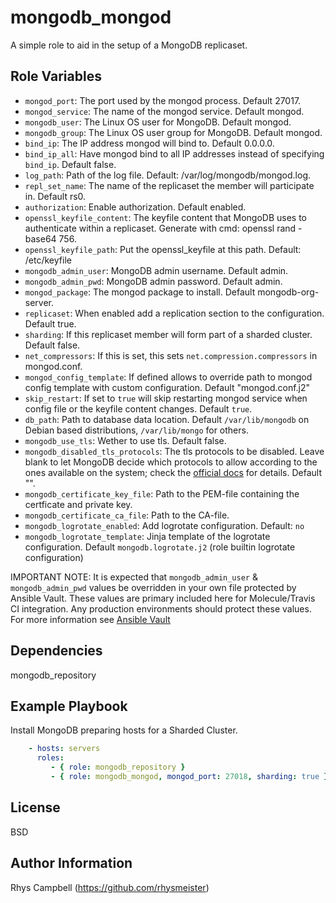 mongodb_mongod
==============

A simple role to aid in the setup of a MongoDB replicaset.

Role Variables
--------------

* `mongod_port`: The port used by the mongod process. Default 27017.
* `mongod_service`: The name of the mongod service. Default mongod.
* `mongodb_user`: The Linux OS user for MongoDB. Default mongod.
* `mongodb_group`: The Linux OS user group for MongoDB. Default mongod.
* `bind_ip`: The IP address mongod will bind to. Default 0.0.0.0.
* `bind_ip_all`: Have mongod bind to all IP addresses instead of specifying `bind_ip`. Default false.
* `log_path`: Path of the log file. Default: /var/log/mongodb/mongod.log.
* `repl_set_name`: The name of the replicaset the member will participate in. Default rs0.
* `authorization`: Enable authorization. Default enabled.
* `openssl_keyfile_content`: The keyfile content that MongoDB uses to authenticate within a replicaset. Generate with cmd: openssl rand -base64 756.
* `openssl_keyfile_path`: Put the openssl_keyfile at this path. Default: /etc/keyfile
* `mongodb_admin_user`: MongoDB admin username. Default admin.
* `mongodb_admin_pwd`: MongoDB admin password. Default admin.
* `mongod_package`: The mongod package to install. Default mongodb-org-server.
* `replicaset`: When enabled add a replication section to the configuration. Default true.
* `sharding`: If this replicaset member will form part of a sharded cluster. Default false.
* `net_compressors`: If this is set, this sets `net.compression.compressors` in mongod.conf.
* `mongod_config_template`: If defined allows to override path to mongod config template with custom configuration. Default "mongod.conf.j2"
* `skip_restart`: If set to `true` will skip restarting mongod service when config file or the keyfile content changes. Default `true`.
* `db_path`: Path to database data location. Default `/var/lib/mongodb` on Debian based distributions, `/var/lib/mongo` for others.
* `mongodb_use_tls`: Wether to use tls. Default false.
* `mongodb_disabled_tls_protocols`: The tls protocols to be disabled. Leave blank to let MongoDB decide which protocols to allow according to the ones available on the system; check the [official docs](https://www.mongodb.com/docs/v6.0/reference/configuration-options/#mongodb-setting-net.tls.disabledProtocols) for details. Default "".
* `mongodb_certificate_key_file`: Path to the PEM-file containing the certficate and private key.
* `mongodb_certificate_ca_file`:  Path to the CA-file.
* `mongodb_logrotate_enabled`: Add logrotate configuration. Default: `no`
* `mongodb_logrotate_template`: Jinja template of the logrotate configuration. Default `mongodb.logrotate.j2` (role builtin logrotate configuration)

IMPORTANT NOTE: It is expected that `mongodb_admin_user` & `mongodb_admin_pwd` values be overridden in your own file protected by Ansible Vault. These values are primary included here for Molecule/Travis CI integration. Any production environments should protect these values. For more information see [Ansible Vault](https://docs.ansible.com/ansible/latest/user_guide/vault.html)

Dependencies
------------

mongodb_repository

Example Playbook
----------------

Install MongoDB preparing hosts for a Sharded Cluster.

```yaml
    - hosts: servers
      roles:
         - { role: mongodb_repository }
         - { role: mongodb_mongod, mongod_port: 27018, sharding: true }
```

License
-------

BSD

Author Information
------------------

Rhys Campbell (https://github.com/rhysmeister)
